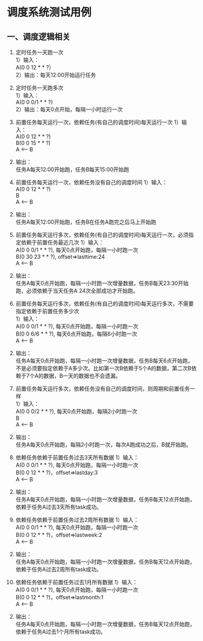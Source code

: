 # 调度系统测试用例

## 一、调度逻辑相关

1. 定时任务一天跑一次    
1）输入：  
    A(0 0 12 * * ?）  
2）输出：每天12:00开始运行任务

2. 定时任务一天跑多次  
1）输入：  
    A(0 0 0/1 * * ?)  
2）输出：每天0点开始，每隔一小时运行一次

3. 前置任务每天运行一次，依赖任务(有自己的调度时间)每天运行一次
1）输入：  
   A(0 0 12 * * ?)  
   B(0 0 15 * * ?)  
   A <-- B  
2) 输出：  
   任务A每天12:00开始跑，任务B每天15:00开始跑
   
4. 前置任务每天运行一次，依赖任务没有自己的调度时间 
1）输入：  
   A(0 0 12 * * ?)  
   B  
   A <-- B  
2) 输出：  
   任务A每天12:00开始跑，任务B在任务A跑完之后马上开始跑
   
5. 前置任务每天运行多次，依赖任务(有自己的调度时间)每天运行一次，必须指定依赖于前置任务最近几次 
1）输入：  
   A(0 0 0/1 * * ?), 每天0点开始跑，每隔一小时跑一次  
   B(0 30 23 * * ?), offset=>lasttime:24   
   A <-- B  
2) 输出：  
   任务A每天0点开始跑，每隔一小时跑一次增量数据，任务B每天23:30开始跑，必须依赖于当天任务A 24次全部成功才开始跑。
   
6. 前置任务每天运行多次，依赖任务(有自己的调度时间)每天运行多次，不需要指定依赖于前置任务多少次  
1）输入：  
   A(0 0 0/1 * * ?), 每天0点开始跑，每隔一小时跑一次  
   B(0 0 6/6 * * ?), 每天6点开始跑，每隔6小时跑一次  
   A <-- B  
2) 输出：  
   任务A每天0点开始跑，每隔一小时跑一次增量数据，任务B每天6点开始跑，不是必须要指定依赖于A多少次。比如第一次B依赖于5个A的数据，第二次B依赖于7个A的数据，B一天的数据也不会遗漏。
   
7. 前置任务每天运行多次，依赖任务没有自己的调度时间，则周期和前置任务一样  
1）输入：  
   A(0 0 0/2 * * ?), 每天0点开始跑，每隔2小时跑一次  
   B   
   A <-- B  
2) 输出：  
   任务A每天0点开始跑，每隔2小时跑一次，每次A跑成功之后，B就开始跑。
   
8. 依赖任务依赖于前置任务过去3天所有数据
1）输入：  
   A(0 0 0/1 * * ?), 每天0点开始跑，每隔一小时跑一次  
   B(0 0 12 * * ?)，offset=>lastday:3  
   A <-- B  
2) 输出：  
   任务A每天0点开始跑，每隔一小时跑一次增量数据，任务B每天12点开始跑，依赖于任务A过去3天所有task成功。
   
9. 依赖任务依赖于前置任务过去2周所有数据
1）输入：  
   A(0 0 0/1 * * ?), 每天0点开始跑，每隔一小时跑一次  
   B(0 0 12 * * ?)，offset=>lastweek:2  
   A <-- B  
2) 输出：  
   任务A每天0点开始跑，每隔一小时跑一次增量数据，任务B每天12点开始跑，依赖于任务A过去2周所有task成功。
   
10. 依赖任务依赖于前置任务过去1月所有数据
1）输入：  
   A(0 0 0/1 * * ?), 每天0点开始跑，每隔一小时跑一次  
   B(0 0 12 * * ?)，offset=>lastmonth:1  
   A <-- B  
2) 输出：  
   任务A每天0点开始跑，每隔一小时跑一次增量数据，任务B每天12点开始跑，依赖于任务A过去1个月所有task成功。



